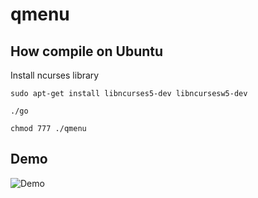 qmenu
=====

How compile on Ubuntu
---

Install ncurses library


    sudo apt-get install libncurses5-dev libncursesw5-dev
    
    ./go
    
    chmod 777 ./qmenu

Demo
---

![Demo](https://raw.githubusercontent.com/teopost/qmenu/master/qmenu.gif)





